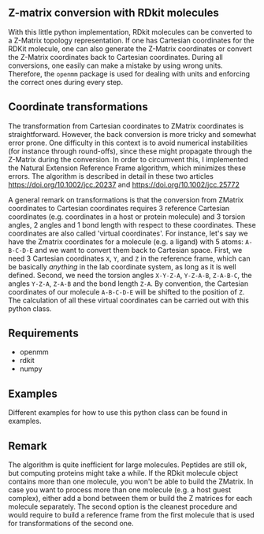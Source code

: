 ## Z-matrix conversion with RDkit molecules

With this little python implementation, RDkit molecules can be converted to a Z-Matrix topology representation. If one has Cartesian coordinates for the RDKit molecule, one can also generate the Z-Matrix coordinates or convert the Z-Matrix coordinates back to Cartesian coordinates.
During all conversions, one easily can make a mistake by using wrong units. Therefore, the `openmm` package is used for dealing with units and enforcing the correct ones during every step.

## Coordinate transformations
The transformation from Cartesian coordinates to ZMatrix coordinates is straightforward. However, the back conversion is more tricky and somewhat error prone. One difficulty in this context is to avoid numerical instabilities (for instance through round-offs), since these might propagate through the Z-Matrix during the conversion. In order to circumvent this, I implemented the Natural Extension Reference Frame algorithm, which minimizes these errors. The algorithm is described in detail in these two articles https://doi.org/10.1002/jcc.20237 and https://doi.org/10.1002/jcc.25772

A general remark on transformations is that the conversion from ZMatrix coordinates to Cartesian coordinates requires 3 reference Cartesian coordinates (e.g. coordinates in a host or protein molecule) and 3 torsion angles, 2 angles and 1 bond length with respect to these coordinates. These coordinates are also called 'virtual coordinates'. For instance, let's say we have the Zmatrix coordinates for a molecule (e.g. a ligand) with 5 atoms: `A-B-C-D-E` and we want to convert them back to Cartesian space. First, we need 3 Cartesian coordinates `X`, `Y`, and `Z` in the reference frame, which can be basically *anything* in the lab coordinate system, as long as it is well defined. Second, we need the torsion angles `X-Y-Z-A`, `Y-Z-A-B`, `Z-A-B-C`, the angles `Y-Z-A`, `Z-A-B` and the bond length `Z-A`. By convention, the Cartesian coordinates of our molecule `A-B-C-D-E` will be shifted to the position of `Z`. The calculation of all these virtual coordinates can be carried out with this python class.

## Requirements
* openmm
* rdkit
* numpy

## Examples
Different examples for how to use this python class can be found in examples.

## Remark
The algorithm is quite inefficient for large molecules. Peptides are still ok, but computing proteins might take a while.
If the RDkit molecule object contains more than one molecule, you won't be able to build the ZMatrix. In case you want to process more than one molecule (e.g. a host guest complex), either add a bond between them or build the Z matrices for each molecule separately. The second option is the cleanest procedure and would require to build a reference frame from the first molecule that is used for transformations of the second one.
